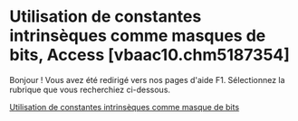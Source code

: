 
# Utilisation de constantes intrinsèques comme masques de bits, Access [vbaac10.chm5187354]

Bonjour ! Vous avez été redirigé vers nos pages d'aide F1. Sélectionnez la rubrique que vous recherchiez ci-dessous.

[Utilisation de constantes intrinsèques comme masque de bits](http://msdn.microsoft.com/library/2f339b2c-d078-aedd-0ebd-8d04877cbf9a%28Office.15%29.aspx)
